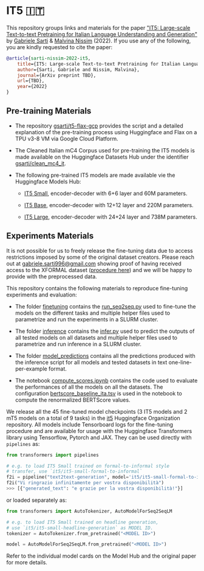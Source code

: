 # IT5 🇮🇹

This repository groups links and materials for the paper ["IT5: Large-scale Text-to-text Pretraining for Italian Language Understanding and Generation"](https://arxiv.org) by [Gabriele Sarti](https://gsarti.com) & [Malvina Nissim](https://malvinanissim.github.io/) (2022). If you use any of the following, you are kindly requested to cite the paper:

```bibtex
@article{sarti-nissim-2022-it5,
    title={IT5: Large-scale Text-to-text Pretraining for Italian Language Understanding and Generation},
    author={Sarti, Gabriele and Nissim, Malvina},
    journal={ArXiv preprint TBD},
    url={TBD},
    year={2022}
}
```

## Pre-training Materials

- The repository [gsarti/t5-flax-gcp](https://github.com/gsarti/t5-flax-gcp) provides the script and a detailed explanation of the pre-training process using Huggingface and Flax on a TPU v3-8 VM via Google Cloud Platform.

- The Cleaned Italian mC4 Corpus used for pre-training the IT5 models is made available on the Huggingface Datasets Hub under the identifier [gsarti/clean_mc4_it](https://huggingface.co/datasets/gsarti/clean_mc4_it).

- The following pre-trained IT5 models are made available vie the Huggingface Models Hub:

    - [IT5 Small](https://huggingface.co/gsarti/it5-small), encoder-decoder with 6+6 layer and 60M parameters.

    - [IT5 Base](https://huggingface.co/gsarti/it5-base), encoder-decoder with 12+12 layer and 220M parameters.

    - [IT5 Large](https://huggingface.co/gsarti/it5-large), encoder-decoder with 24+24 layer and 738M parameters.

## Experiments Materials

It is not possible for us to freely release the fine-tuning data due to access restrictions imposed by some of the original dataset creators. Please reach out at [gabriele.sarti996@gmail.com](mailto:gabriele.sarti996@gmail.com) showing proof of having received access to the XFORMAL dataset ([procedure here](https://github.com/Elbria/xformal-FoST)) and we will be happy to provide with the preprocessed data.

This repository contains the following materials to reproduce fine-tuning experiments and evaluation:

- The folder [finetuning](finetuning) contains the [run_seq2seq.py](finetuning/run_seq2seq.py) used to fine-tune the models on the different tasks and multiple helper files used to parametrize and run the experiments in a SLURM cluster.

- The folder [inference](inference) contains the [infer.py](inference/infer.py) used to predict the outputs of all tested models on all datasets and multiple helper files used to parametrize and run inference in a SLURM cluster.

- The folder [model_predictions](model_predictions) contains all the predictions produced with the inference script for all models and tested datasets in text one-line-per-example format.

- The notebook [compute_scores.ipynb](compute_scores.ipynb) contains the code used to evaluate the performances of all the models on all the datasets. The configuration [bertscore_baseline_ita.tsv](bertscore_baseline_ita.tsv) is used in the notebook to compute the renormalized BERTScore values.

We release all the 45 fine-tuned model checkpoints (3 IT5 models and 2 mT5 models on a total of 9 tasks) in the [it5](https://huggingface.co/it5) Huggingface Organization repository. All models include Tensorboard logs for the fine-tuning procedure and are available for usage with the Huggingface Transformers library using Tensorflow, Pytorch and JAX. They can be used directly with `pipelines` as:

```python
from transformers import pipelines

# e.g. to load IT5 Small trained on formal-to-informal style 
# transfer, use `it5/it5-small-formal-to-informal`
f2i = pipeline("text2text-generation", model='it5/it5-small-formal-to-informal')
f2i("Vi ringrazio infinitamente per vostra disponibilità")
>>> [{"generated_text": "e grazie per la vostra disponibilità!"}]
```

or loaded separately as:

```python
from transformers import AutoTokenizer, AutoModelForSeq2SeqLM

# e.g. to load IT5 Small trained on headline generation,
# use `it5/it5-small-headline-generation` as MODEL ID.
tokenizer = AutoTokenizer.from_pretrained("<MODEL ID>")

model = AutoModelForSeq2SeqLM.from_pretrained("<MODEL ID>")
```

Refer to the individual model cards on the Model Hub and the original paper for more details.

